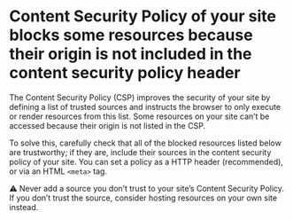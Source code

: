 # Content Security Policy of your site blocks some resources because their origin is not included in the content security policy header

The Content Security Policy (CSP) improves the security of your site by defining a list of trusted sources and instructs the browser to only execute or render resources from this list. Some resources on your site can’t be accessed because their origin is not listed in the CSP.

To solve this, carefully check that all of the blocked resources listed below are trustworthy; if they are, include their sources in the content security policy of your site. You can set a policy as a HTTP header (recommended), or via an HTML `<meta>` tag.

⚠️ Never add a source you don’t trust to your site’s Content Security Policy. If you don’t trust the source, consider hosting resources on your own site instead.